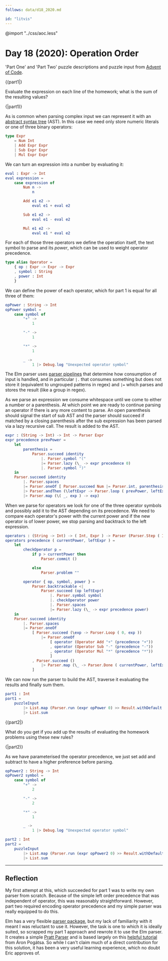 ```yaml
---
follows: data/d18_2020.md

id: "litvis"
---
```


@import "../css/aoc.less"

# Day 18 (2020): Operation Order

'Part One' and 'Part Two' puzzle descriptions and puzzle input from [Advent of Code](https://adventofcode.com/2020/day/18).

{(part1|}

Evaluate the expression on each line of the homework; what is the sum of the resulting values?

{|part1)}

As is common when parsing complex input we can represent it with an [abstract syntax tree](https://en.wikipedia.org/wiki/Abstract_syntax_tree) (AST). In this case we need only store numeric literals or one of three binary operators:

```elm {l}
type Expr
    = Num Int
    | Add Expr Expr
    | Sub Expr Expr
    | Mul Expr Expr
```

We can turn an expression into a number by evaluating it:

```elm {l}
eval : Expr -> Int
eval expression =
    case expression of
        Num n ->
            n

        Add e1 e2 ->
            eval e1 + eval e2

        Sub e1 e2 ->
            eval e1 - eval e2

        Mul e1 e2 ->
            eval e1 * eval e2
```

For each of those three operators we define the operation itself, the text symbol to parse and its _power_, which can be used to weight operator precedence.

```elm {l}
type alias Operator =
    { op : Expr -> Expr -> Expr
    , symbol : String
    , power : Int
    }
```

We can define the power of each operator, which for part 1 is equal for all three of them:

```elm {l}
opPower : String -> Int
opPower symbol =
    case symbol of
        "+" ->
            1

        "-" ->
            1

        "*" ->
            1

        _ ->
            1 |> Debug.log "Unexpected operator symbol"
```

The Elm parser uses [parser pipelines](https://package.elm-lang.org/packages/elm/parser/latest/#parser-pipelines) that determine how consumption of input is handled, and in particular `|.` that consumes something but does not store it (equivalent to ungrouped patterns in regex) and `|=` which parses and stores the result (like a group in regex).

As we parse an expression we consume whitespace until we come to either a number or a parenthesis. At which point we are ready to continue parsing an operator if there is any more content to parse. An open parenthesis should signal the start of sub AST and the parser should succeed if matched by a closing parenthesis after the sub expression has been parsed via a lazy recursive call. The result is added to the AST.

```elm {l}
expr : (String -> Int) -> Int -> Parser Expr
expr precedence prevPower =
    let
        parenthesis =
            Parser.succeed identity
                |. Parser.symbol "("
                |= Parser.lazy (\_ -> expr precedence 0)
                |. Parser.symbol ")"
    in
    Parser.succeed identity
        |. Parser.spaces
        |= Parser.oneOf [ Parser.succeed Num |= Parser.int, parenthesis ]
        |> Parser.andThen (\leftExpr -> Parser.loop ( prevPower, leftExpr ) (operators precedence))
        |> Parser.map (\( _, exp ) -> exp)
```

When we parse for operators we look for one of the three operator symbols and possibly add it to the AST depending on its precedence. We need to compare each operator's power with the current power and if the new operator is of lower power, we stop parsing and backtrack to the left expression.

```elm {l}
operators : (String -> Int) -> ( Int, Expr ) -> Parser (Parser.Step ( Int, Expr ) ( Int, Expr ))
operators precedence ( currentPower, leftExpr ) =
    let
        checkOperator p =
            if p > currentPower then
                Parser.commit ()

            else
                Parser.problem ""

        operator { op, symbol, power } =
            Parser.backtrackable <|
                Parser.succeed (op leftExpr)
                    |. Parser.symbol symbol
                    |. checkOperator power
                    |. Parser.spaces
                    |= Parser.lazy (\_ -> expr precedence power)
    in
    Parser.succeed identity
        |. Parser.spaces
        |= Parser.oneOf
            [ Parser.succeed (\exp -> Parser.Loop ( 0, exp ))
                |= Parser.oneOf
                    [ operator (Operator Add "+" (precedence "+"))
                    , operator (Operator Sub "-" (precedence "-"))
                    , operator (Operator Mul "*" (precedence "*"))
                    ]
            , Parser.succeed ()
                |> Parser.map (\_ -> Parser.Done ( currentPower, leftExpr ))
            ]
```

We can now run the parser to build the AST, traverse it evaluating the results and finally sum them.

```elm {l r}
part1 : Int
part1 =
    puzzleInput
        |> List.map (Parser.run (expr opPower 0) >> Result.withDefault (Num -1) >> eval)
        |> List.sum
```

{(part2|}

What do you get if you add up the results of evaluating the homework problems using these new rules?

{|part2)}

As we have parameterised the operator precedence, we just set add and subtract to have a higher preference before parsing.

```elm {l}
opPower2 : String -> Int
opPower2 symbol =
    case symbol of
        "+" ->
            2

        "-" ->
            2

        "*" ->
            1

        _ ->
            1 |> Debug.log "Unexpected operator symbol"
```

```elm {l r}
part2 : Int
part2 =
    puzzleInput
        |> List.map (Parser.run (expr opPower2 0) >> Result.withDefault (Num -1) >> eval)
        |> List.sum
```

---

## Reflection

My first attempt at this, which succeeded for part 1 was to write my own parser from scratch. Because of the simple left order precedence that was independent of operator, this was reasonably straightforward. However, part two required encoding operator precedence and my simple parser was really equipped to do this.

Elm has a very flexible [parser package](https://package.elm-lang.org/packages/elm/parser/latest/Parser), but my lack of familiarity with it meant I was reluctant to use it. However, the task is one to which it is ideally suited, so scrapped my part 1 approach and rewrote it to use the Elm parser. It creates a simple [Pratt Parser](https://en.wikipedia.org/wiki/Operator-precedence_parser#Pratt_parsing) and is based largely on this [helpful tutorial](https://medium.com/@pogiaron/writing-a-calculator-with-pratt-parsing-in-elm-a9c9dc53ca7e) from Áron Pogátsa. So while I can't claim much of a direct contribution for this solution, it has been a very useful learning experience, which no doubt Eric approves of.
